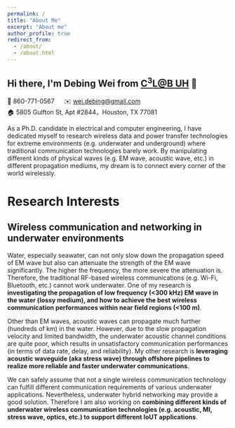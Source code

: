 ```yaml
---
permalink: /
title: "About Me"
excerpt: "About me"
author_profile: true
redirect_from: 
  - /about/
  - /about.html
---
```

## Hi there, I'm Debing Wei from [C<sup>3</sup>L@B UH](https://panlab.ece.uh.edu/) 👋
📱 860-771-0567 &emsp; ✉️ wei.debing@gmail.com <br />
🏠 5805 Gulfton St, Apt #2844，Houston, TX 77081

As a Ph.D. candidate in electrical and computer engineering, I have dedicated myself to research wireless data and power transfer technologies for extreme environments (e.g. underwater and underground) where traditional communication technologies barely work. By manipulating different kinds of physical waves (e.g. EM wave, acoustic wave, etc.)  in different propagation mediums, my dream is to connect every corner of the world wirelessly. 
<br />

Research Interests
======
## Wireless communication and networking in underwater environments

Water, especially seawater, can not only slow down the propagation speed of EM wave but also can attenuate the strength of the EM wave significantly. The higher the frequency, the more severe the attenuation is. Therefore, the traditional RF-based wireless communications (e.g. Wi-Fi, Bluetooth, etc.) cannot work underwater. One of my research is **investigating the propagation of low frequency (<300 kHz) EM wave in the water (lossy medium), and how to achieve the best wireless communication performances within near field regions (<100 m)**.

Other than EM waves, acoustic waves can propagate much further (hundreds of km) in the water. However, due to the slow propagation velocity and limited bandwidth, the underwater acoustic channel conditions are quite poor, which results in unsatisfactory communication performances (in terms of data rate, delay, and reliability). My other research is **leveraging acoustic waveguide (aka stress wave) through offshore pipelines to realize more reliable and faster underwater communications**.

We can safely assume that not a single wireless communication technology can fulfill different communication requirements of various underwater applications. Nevertheless, underwater hybrid networking may provide a good solution. Therefore I am also working on **combining different kinds of underwater wireless communication technologies (e.g. acoustic, MI, stress wave, optics, etc.) to support different IoUT applications**.



